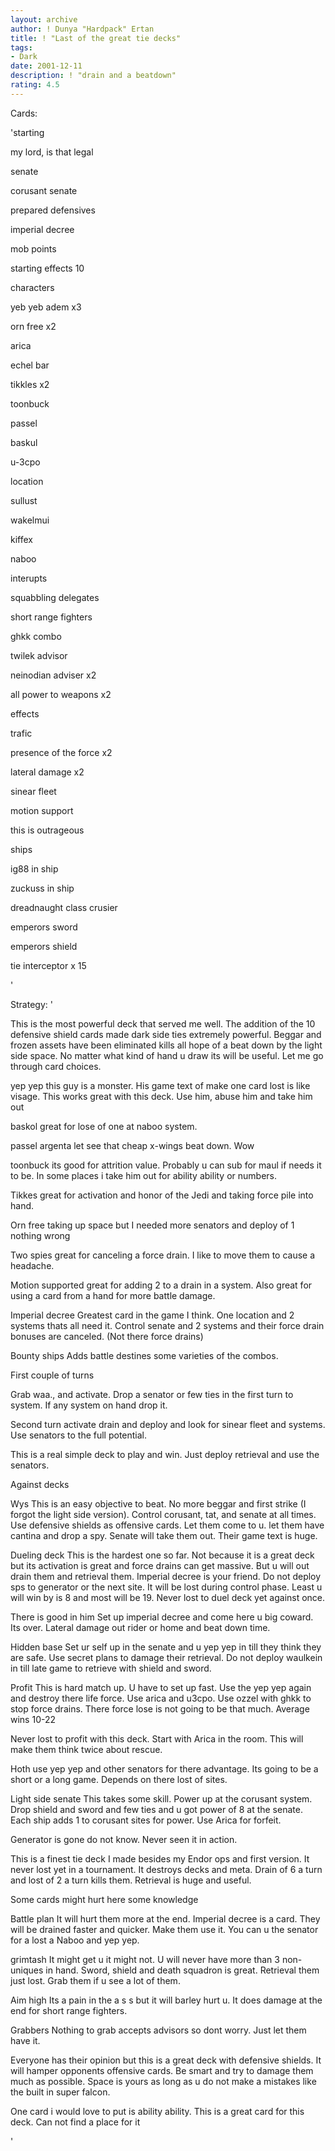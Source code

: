 ```yaml
---
layout: archive
author: ! Dunya "Hardpack" Ertan
title: ! "Last of the great tie decks"
tags:
- Dark
date: 2001-12-11
description: ! "drain and a beatdown"
rating: 4.5
---
```

Cards: 

'starting 

my lord, is that legal 

senate 

corusant senate 

prepared defensives 

imperial decree 

mob points 

starting effects 10


characters 

yeb yeb adem x3

orn free x2 

arica 

echel bar 

tikkles x2 

toonbuck 

passel 

baskul

u-3cpo 


location 

sullust 

wakelmui 

kiffex 

naboo 


interupts 

squabbling delegates 

short range fighters 

ghkk combo 

twilek advisor 

neinodian adviser x2

all power to weapons x2 


effects 

trafic

presence of the force x2

lateral damage x2

sinear fleet 

motion support 

this is outrageous 


ships 

ig88 in ship 

zuckuss in ship 

dreadnaught class crusier 

emperors sword 

emperors shield 

tie interceptor x 15

'

Strategy: '

This is the most powerful deck that served me well. The addition of the 10 defensive shield cards made dark side ties extremely powerful. Beggar and frozen assets have been eliminated kills all hope of a beat down by the light side space. No matter what kind of hand u draw its will be useful. Let me go through card choices. 


yep yep this guy is a monster. His game text of make one card lost is like visage. This works great with this deck. Use him, abuse him and take him out


baskol great for lose of one at naboo system. 


passel argenta let see that cheap x-wings beat down. Wow 


toonbuck its good for attrition value. Probably u can sub for maul if needs it to be. In some places i take him out for ability ability or numbers. 


Tikkes great for activation and honor of the Jedi and taking force pile into hand. 


Orn free taking up space but I needed more senators and deploy of 1 nothing wrong 


Two spies great for canceling a force drain. I like to move them to cause a headache.


Motion supported great for adding 2 to a drain in a system. Also great for using a card from a hand for more battle damage. 


Imperial decree Greatest card in the game I think. One location and 2 systems thats all need it. Control senate and 2 systems and their force drain bonuses are canceled. (Not there force drains) 


Bounty ships Adds battle destines some varieties of the combos. 


First couple of turns 


Grab waa., and activate. Drop a senator or few ties in the first turn to system. If any system on hand drop it. 


Second turn activate drain and deploy and look for sinear fleet and systems. Use senators to the full potential. 


This is a real simple deck to play and win. Just deploy retrieval and use the senators. 


Against decks 


Wys This is an easy objective to beat. No more beggar and first strike (I forgot the light side version). Control corusant, tat, and senate at all times. Use defensive shields as offensive cards. Let them come to u. let them have cantina and drop a spy. Senate will take them out. Their game text is huge. 


Dueling deck This is the hardest one so far. Not because it is a great deck but its activation is great and force drains can get massive. But u will out drain them and retrieval them. Imperial decree is your friend. Do not deploy sps to generator or the next site. It will be lost during control phase. Least u will win by is 8 and most will be 19. Never lost to duel deck yet against once.  


There is good in him Set up imperial decree and come here u big coward. Its over. Lateral damage out rider or home and beat down time. 


Hidden base Set ur self up in the senate and u yep yep in till they think they are safe. Use secret plans to damage their retrieval. Do not deploy waulkein in till late game to retrieve with shield and sword. 


Profit This is hard match up. U have to set up fast. Use the yep yep again and destroy there life force. Use arica and u3cpo. Use ozzel with ghkk to stop force drains. There force lose is not going to be that much. Average wins 10-22 

Never lost to profit with this deck. Start with Arica in the room. This will make them think twice about rescue. 


Hoth use yep yep and other senators for there advantage. Its going to be a short or a long game. Depends on there lost of sites. 


Light side senate This takes some skill. Power up at the corusant system. Drop shield and sword and few ties and u got power of 8 at the senate. Each ship adds 1 to corusant sites for power. Use Arica for forfeit. 


Generator is gone do not know. Never seen it in action. 


This is a finest tie deck I made besides my Endor ops and first version. It never lost yet in a tournament. It destroys decks and meta. Drain of 6 a turn and lost of 2 a turn kills them. Retrieval is huge and useful. 


Some cards might hurt here some knowledge 


Battle plan It will hurt them more at the end. Imperial decree is a card. They will be drained faster and quicker. Make them use it. You can u the senator for a lost a Naboo and yep yep. 


grimtash It might get u it might not. U will never have more than 3 non-uniques in hand. Sword, shield and death squadron is great. Retrieval them just lost. Grab them if u see a lot of them. 


Aim high Its a pain in the a s s but it will barley hurt u. It does damage at the end for short range fighters. 


Grabbers Nothing to grab accepts advisors so dont worry. Just let them have it. 




Everyone has their opinion but this is a great deck with defensive shields. It will hamper opponents offensive cards. Be smart and try to damage them much as possible. Space is yours as long as u do not make a mistakes like the built in super falcon. 


One card i would love to put is ability ability. This is a great card for this deck. Can not find a place for it



'